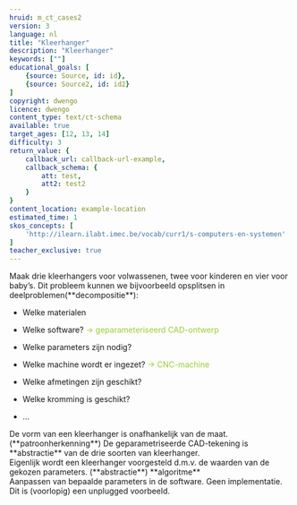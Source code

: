```yaml
---
hruid: m_ct_cases2
version: 3
language: nl
title: "Kleerhanger"
description: "Kleerhanger"
keywords: [""]
educational_goals: [
    {source: Source, id: id}, 
    {source: Source2, id: id2}
]
copyright: dwengo
licence: dwengo
content_type: text/ct-schema
available: true
target_ages: [12, 13, 14]
difficulty: 3
return_value: {
    callback_url: callback-url-example,
    callback_schema: {
        att: test,
        att2: test2
    }
}
content_location: example-location
estimated_time: 1
skos_concepts: [
    'http://ilearn.ilabt.imec.be/vocab/curr1/s-computers-en-systemen'
]
teacher_exclusive: true
---
```

<context>
Maak drie kleerhangers voor volwassenen, twee voor kinderen en vier voor baby’s.
</context>
<decomposition>
Dit probleem kunnen we bijvoorbeeld opsplitsen in deelproblemen(**decompositie**):
<ul><li>Welke materialen</li></ul>
<ul><li>Welke software? <span style="color: yellowgreen">→ geparameteriseerd CAD-ontwerp</span></li></ul>
<ul><li>Welke parameters zijn nodig?</li></ul>
<ul><li>Welke machine wordt er ingezet? <span style="color: yellowgreen">→ CNC-machine</span></li></ul>
<ul><li>Welke afmetingen zijn geschikt?</li></ul>
<ul><li>Welke kromming is geschikt?</li></ul>
<ul><li>...</li></ul>
</decomposition>
<patternRecognition>
De vorm van een kleerhanger is onafhankelijk van de maat. (**patroonherkenning**)
</patternRecognition>
<abstraction>
De geparametriseerde CAD-tekening is **abstractie** van de drie soorten van kleerhanger.<br>
Eigenlijk wordt een kleerhanger voorgesteld d.m.v. de waarden van de gekozen parameters. (**abstractie**)  
</abstraction>
<algorithms>
**algoritme** <br>
    Aanpassen van bepaalde parameters in de software.
</algorithms>
<implementation>
Geen implementatie. Dit is (voorlopig) een unplugged voorbeeld.
</implementation>

